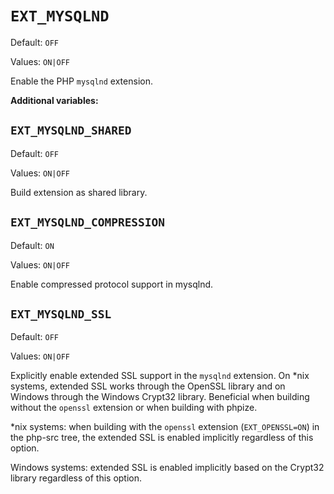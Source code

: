 # `EXT_MYSQLND`

Default: `OFF`

Values: `ON|OFF`

Enable the PHP `mysqlnd` extension.

**Additional variables:**

## `EXT_MYSQLND_SHARED`

Default: `OFF`

Values: `ON|OFF`

Build extension as shared library.

## `EXT_MYSQLND_COMPRESSION`

Default: `ON`

Values: `ON|OFF`

Enable compressed protocol support in mysqlnd.

## `EXT_MYSQLND_SSL`

Default: `OFF`

Values: `ON|OFF`

Explicitly enable extended SSL support in the `mysqlnd` extension. On \*nix
systems, extended SSL works through the OpenSSL library and on Windows through
the Windows Crypt32 library. Beneficial when building without the `openssl`
extension or when building with phpize.

\*nix systems: when building with the `openssl` extension (`EXT_OPENSSL=ON`)
in the php-src tree, the extended SSL is enabled implicitly regardless of this
option.

Windows systems: extended SSL is enabled implicitly based on the Crypt32
library regardless of this option.
